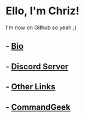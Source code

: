 # Ello, I'm Chriz!
I'm now on Github so yeah ;)

## - [Bio](dsc.bio/chriz)
## - [Discord Server](dsc.gg/chriz)
## - [Other Links](beacons.ai/Chrizxzftw)
## - [CommandGeek](commandgeek.com)

<!---
Chrizxz/Chrizxz is a ✨ special ✨ repository because its `README.md` (this file) appears on your GitHub profile.
You can click the Preview link to take a look at your changes.
--->
